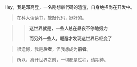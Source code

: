 

Hey，我是邓高登，一名刚想敲代码的渣渣，自身绝招尚在开发中。
> 在科大读读书，敲敲代码，挺好的。


>>**这世界就是，一些人总在昼夜不停地努力**
>>
>>**而另外一些人，睡醒才发现这世界已经变了**

>很遗憾，我是**后者**，但我想成为**前者**。

> 所以，离开世界之前，一切都是过程，请期待。

